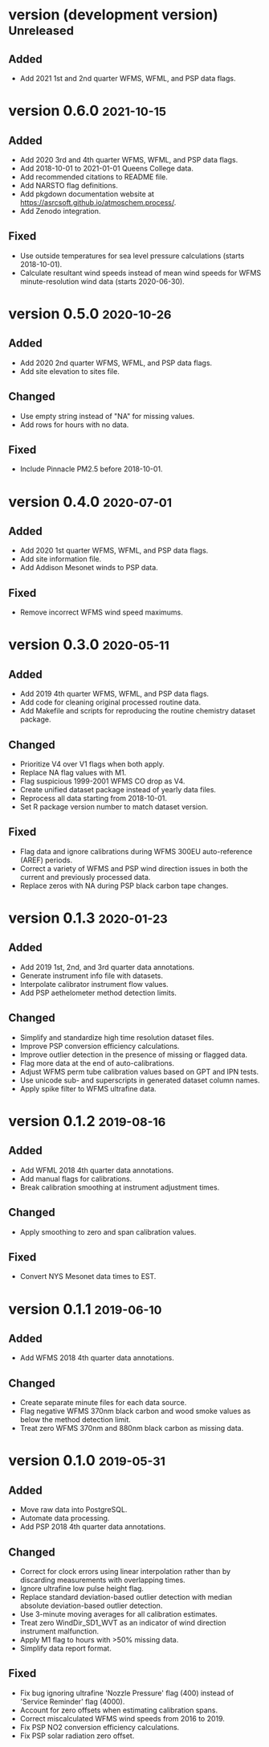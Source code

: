 # version (development version) <small>Unreleased</small>
## Added
- Add 2021 1st and 2nd quarter WFMS, WFML, and PSP data flags.

# version 0.6.0 <small>2021-10-15</small>
## Added
- Add 2020 3rd and 4th quarter WFMS, WFML, and PSP data flags.
- Add 2018-10-01 to 2021-01-01 Queens College data.
- Add recommended citations to README file.
- Add NARSTO flag definitions.
- Add pkgdown documentation website at
  <https://asrcsoft.github.io/atmoschem.process/>.
- Add Zenodo integration.
  
## Fixed
- Use outside temperatures for sea level pressure calculations (starts
  2018-10-01).
- Calculate resultant wind speeds instead of mean wind speeds for WFMS
  minute-resolution wind data (starts 2020-06-30).

# version 0.5.0 <small>2020-10-26</small>
## Added
- Add 2020 2nd quarter WFMS, WFML, and PSP data flags.
- Add site elevation to sites file.

## Changed
- Use empty string instead of "NA" for missing values.
- Add rows for hours with no data.

## Fixed
- Include Pinnacle PM2.5 before 2018-10-01.

# version 0.4.0 <small>2020-07-01</small>
## Added
- Add 2020 1st quarter WFMS, WFML, and PSP data flags.
- Add site information file.
- Add Addison Mesonet winds to PSP data.

## Fixed
- Remove incorrect WFMS wind speed maximums.

# version 0.3.0 <small>2020-05-11</small>
## Added
- Add 2019 4th quarter WFMS, WFML, and PSP data flags.
- Add code for cleaning original processed routine data.
- Add Makefile and scripts for reproducing the routine chemistry dataset
  package.

## Changed
- Prioritize V4 over V1 flags when both apply.
- Replace NA flag values with M1.
- Flag suspicious 1999-2001 WFMS CO drop as V4.
- Create unified dataset package instead of yearly data files.
- Reprocess all data starting from 2018-10-01.
- Set R package version number to match dataset version.

## Fixed
- Flag data and ignore calibrations during WFMS 300EU auto-reference (AREF)
  periods.
- Correct a variety of WFMS and PSP wind direction issues in both the current
  and previously processed data.
- Replace zeros with NA during PSP black carbon tape changes.

# version 0.1.3 <small>2020-01-23</small>
## Added
- Add 2019 1st, 2nd, and 3rd quarter data annotations.
- Generate instrument info file with datasets.
- Interpolate calibrator instrument flow values.
- Add PSP aethelometer method detection limits.

## Changed
- Simplify and standardize high time resolution dataset files.
- Improve PSP conversion efficiency calculations.
- Improve outlier detection in the presence of missing or flagged
  data.
- Flag more data at the end of auto-calibrations.
- Adjust WFMS perm tube calibration values based on GPT and IPN tests.
- Use unicode sub- and superscripts in generated dataset column names.
- Apply spike filter to WFMS ultrafine data.

# version 0.1.2 <small>2019-08-16</small>
## Added
- Add WFML 2018 4th quarter data annotations.
- Add manual flags for calibrations.
- Break calibration smoothing at instrument adjustment times.

## Changed
- Apply smoothing to zero and span calibration values.

## Fixed
- Convert NYS Mesonet data times to EST.

# version 0.1.1 <small>2019-06-10</small>
## Added
- Add WFMS 2018 4th quarter data annotations.

## Changed
- Create separate minute files for each data source.
- Flag negative WFMS 370nm black carbon and wood smoke values as below
  the method detection limit.
- Treat zero WFMS 370nm and 880nm black carbon as missing data.

# version 0.1.0 <small>2019-05-31</small>
## Added
- Move raw data into PostgreSQL.
- Automate data processing.
- Add PSP 2018 4th quarter data annotations.

## Changed
- Correct for clock errors using linear interpolation rather than by
  discarding measurements with overlapping times.
- Ignore ultrafine low pulse height flag.
- Replace standard deviation-based outlier detection with median
  absolute deviation-based outlier detection.
- Use 3-minute moving averages for all calibration estimates.
- Treat zero WindDir\_SD1\_WVT as an indicator of wind direction
  instrument malfunction.
- Apply M1 flag to hours with >50% missing data.
- Simplify data report format.

## Fixed
- Fix bug ignoring ultrafine 'Nozzle Pressure' flag (400) instead of
  'Service Reminder' flag (4000).
- Account for zero offsets when estimating calibration spans.
- Correct miscalculated WFMS wind speeds from 2016 to 2019.
- Fix PSP NO2 conversion efficiency calculations.
- Fix PSP solar radiation zero offset.
